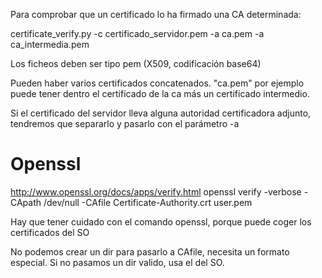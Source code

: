 Para comprobar que un certificado lo ha firmado una CA determinada:

certificate_verify.py -c certificado_servidor.pem -a ca.pem -a ca_intermedia.pem

Los ficheos deben ser tipo pem (X509, codificación base64)

Pueden haber varios certificados concatenados. "ca.pem" por ejemplo puede tener dentro el certificado de la ca más un certificado intermedio.


Si el certificado del servidor lleva alguna autoridad certificadora adjunto, tendremos que separarlo y pasarlo con el parámetro -a



# Openssl
http://www.openssl.org/docs/apps/verify.html
openssl verify -verbose -CApath /dev/null -CAfile Certificate-Authority.crt user.pem 

Hay que tener cuidado con el comando openssl, porque puede coger los certificados del SO

No podemos crear un dir para pasarlo a CAfile, necesita un formato especial.
Si no pasamos un dir valido, usa el del SO.
